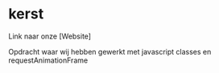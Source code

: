 # kerst
Link naar onze [Website]

Opdracht waar wij hebben gewerkt met javascript classes en requestAnimationFrame

[http://bjornemmaneel.nl/kerstvlok/autoClass.html]: Website
